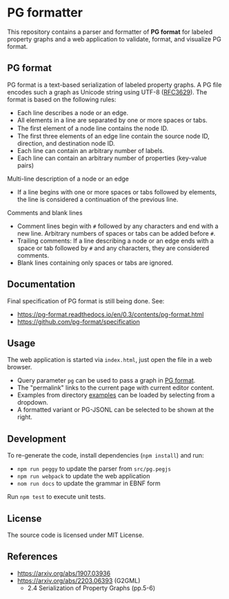 # PG formatter

This repository contains a parser and formatter of **PG format** for labeled
property graphs and a web application to validate, format, and visualize PG format.

## PG format

PG format is a text-based serialization of labeled property graphs. A PG file
encodes such a graph as Unicode string using UTF-8 ([RFC3629]). The format is
based on the following rules:

* Each line describes a node or an edge.
* All elements in a line are separated by one or more spaces or tabs.
* The first element of a node line contains the node ID.　
* The first three elements of an edge line contain the source node ID, direction, and destination node ID.
* Each line can contain an arbitrary number of labels.
* Each line can contain an arbitrary number of properties (key-value pairs)

Multi-line description of a node or an edge

* If a line begins with one or more spaces or tabs followed by elements, the line is considered a continuation of the previous line.

Comments and blank lines

* Comment lines begin with `#` followed by any characters and end with a new line. Arbitrary numbers of spaces or tabs can be added before `#`.
* Trailing comments: If a line describing a node or an edge ends with a space or tab followed by `#` and any characters, they are considered comments.
* Blank lines containing only spaces or tabs are ignored.

## Documentation

Final specification of PG format is still being done. See:

* https://pg-format.readthedocs.io/en/0.3/contents/pg-format.html
* https://github.com/pg-format/specification

## Usage

The web application is started via `index.html`, just open the file in a web browser.

* Query parameter `pg` can be used to pass a graph in [PG format](#pg-format).
* The "permalink" links to the current page with current editor content.
* Examples from directory [examples](examples) can be loaded by selecting from a dropdown.
* A formatted variant or PG-JSONL can be selected to be shown at the right.

## Development

To re-generate the code, install dependencies (`npm install`) and run:

* `npm run peggy` to update the parser from `src/pg.pegjs`
* `npm run webpack` to update the web application
* `nom run docs` to update the grammar in EBNF form

Run `npm test` to execute unit tests.

## License

The source code is licensed under MIT License.

## References

* https://arxiv.org/abs/1907.03936
* https://arxiv.org/abs/2203.06393 (G2GML)
  * 2.4 Serialization of Property Graphs (pp.5-6)

[RFC3629]: https://datatracker.ietf.org/doc/html/rfc3629
